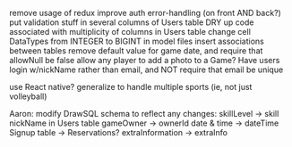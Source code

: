 remove usage of redux
improve auth error-handling (on front AND back?)
put validation stuff in several columns of Users table
DRY up code associated with multiplicity of columns in Users table
change cell DataTypes from INTEGER to BIGINT
in model files insert associations between tables
remove default value for game date, and require that allowNull be false
allow any player to add a photo to a Game?
Have users login w/nickName rather than email, and NOT require that email be unique

use React native?
generalize to handle multiple sports (ie, not just volleyball)

Aaron: modify DrawSQL schema to reflect any changes:
    skillLevel -> skill
    nickName in Users table
    gameOwner -> ownerId
    date & time -> dateTime
    Signup table -> Reservations?
    extraInformation -> extraInfo
